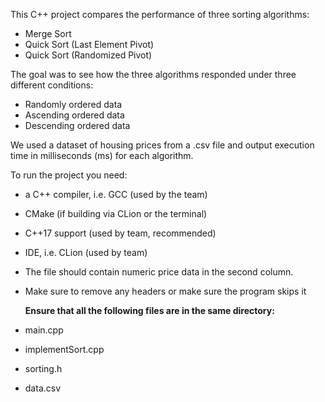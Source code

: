 This C++ project compares the performance of three sorting algorithms:
- Merge Sort
- Quick Sort (Last Element Pivot)
- Quick Sort (Randomized Pivot)

The goal was to see how the three algorithms responded under three different conditions:
- Randomly ordered data
- Ascending ordered data
- Descending ordered data

We used a dataset of housing prices from a .csv file and output execution time in milliseconds (ms) for each algorithm.

To run the project you need:
- a C++ compiler, i.e. GCC (used by the team)
- CMake (if building via CLion or the terminal)
- C++17 support (used by team, recommended)
- IDE, i.e. CLion (used by team)
- The file should contain numeric price data in the second column.
- Make sure to remove any headers or make sure the program skips it

  **Ensure that all the following files are in the same directory:**
- main.cpp
- implementSort.cpp
- sorting.h
- data.csv
